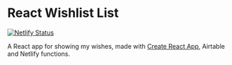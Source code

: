 # React Wishlist List

[![Netlify Status](https://api.netlify.com/api/v1/badges/0796fa24-d9f8-4a9c-be98-ce4f1af8318c/deploy-status)](https://app.netlify.com/sites/mywishlist/deploys)

A React app for showing my wishes, made with [Create React App](https://github.com/facebook/create-react-app), Airtable and Netlify functions.
